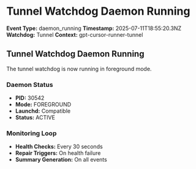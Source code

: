 # Tunnel Watchdog Daemon Running

**Event Type:** daemon_running
**Timestamp:** 2025-07-11T18:55:20.3NZ
**Watchdog:** Tunnel
**Context:** gpt-cursor-runner-tunnel


## Tunnel Watchdog Daemon Running

The tunnel watchdog is now running in foreground mode.

### Daemon Status
- **PID:** 30542
- **Mode:** FOREGROUND
- **Launchd:** Compatible
- **Status:** ACTIVE

### Monitoring Loop
- **Health Checks:** Every 30 seconds
- **Repair Triggers:** On health failure
- **Summary Generation:** On all events


